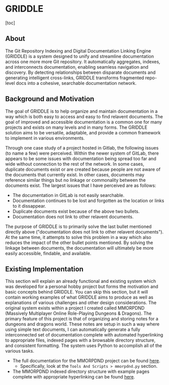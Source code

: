 # GRIDDLE

[toc]

## About

The Git Repository Indexing and Digital Documentation Linking Engine (GRIDDLE) is a system designed to unify and streamline documentation across one more more Git repository.
It automatically aggregates, indexes, and interconnects documentation, enabling seamless navigation and discovery.
By detecting relationships between disparate documents and generating intelligent cross-links, GRIDDLE transforms fragmented repo-level docs into a cohesive, searchable documentation network.

## Background and Motivation

The goal of GRIDDLE is to help organize and maintain documentation in a way which is both easy to access and easy to find relavent documents.
The goal of improved and accessible documentation is a common one for many projects and exists on many levels and in many forms.
The GRIDDLE solution aims to be versatile, adaptable, and provide a common framework to implement in various environments.

Through one case study of a project hosted in Gitlab, the following issues (to name a few) were perceived.
Within the newer system of GitLab, there appears to be some issues with documentation being spread too far and wide without connection to the rest of the network.
In some cases, duplicate documents exist or are created because people are not aware of the documents that currently exist.
In other cases, documents may reference similar things but no linkage or commonality between the documents exist.
The largest issues that I have perceived are as follows:

- The documentation in GitLab is not easily searchable.
- Documentation continues to be lost and forgotten as the location or links to it dissappear.
- Duplicate documents exist because of the above two bullets.
- Documentation does not link to other relavent documents.

The purpose of GRIDDLE is to primarily solve the last bullet mentioned directly above ("documentation does not link to other relavent documents").
At the same time, it attempts to solve this problem in a way which also reduces the impact of the other bullet points mentioned.
By solving the linkage between documents, the documentation will ultimately be more easily accessible, findable, and available.

## Existing Implementation

This section will explain an already functional and existing system which was developed for a personal hobby project but forms the motivation and basic concepts behind GRIDDLE.
You can skip this section, but it will contain working examples of what GRIDDLE aims to produce as well as explanations of various challenges and other design considerations.
The original system exists within a project I created called MMORPDND (Massively Multiplayer Online Role-Playing Dungeons & Dragons). The primary feature of this project is that of organizing and storing notes for a dungeons and dragons world. These notes are setup in such a way where using simple text documents, I can automatically generate a fully interconnected set of documentation complete with automated hyperlinking to appropriate files, indexed pages with a browsable directory structure, and consistent formatting. The system uses Python to accomplish all of the various tasks.

- The full documentation for the MMORPDND project can be found [here](https://github.com/torodean/DnD/blob/main/docs/Manual.pdf).
  - Specifically, look at the `Tools And Scripts > mmorpdnd.py` section.
- The MMORPDND indexed directory structure with example pages complete with appropriate hyperlinking can be found [here](https://mmorpdnd.github.io/database/campaign/index.html).
